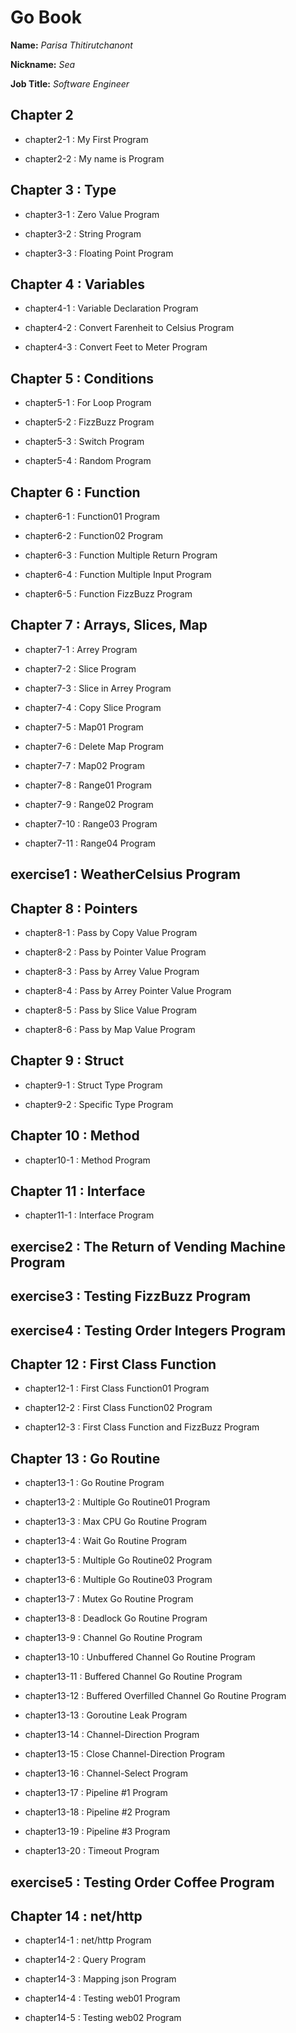 # Go Book

**Name:** *Parisa Thitirutchanont*

**Nickname:** *Sea*

**Job Title:** *Software Engineer*

## Chapter 2

* chapter2-1 : My First Program

* chapter2-2 : My name is Program

## Chapter 3 : Type

* chapter3-1 : Zero Value Program

* chapter3-2 : String Program

* chapter3-3 : Floating Point Program

## Chapter 4 : Variables

* chapter4-1 : Variable Declaration Program

* chapter4-2 : Convert Farenheit to Celsius Program

* chapter4-3 : Convert Feet to Meter Program

## Chapter 5 : Conditions

* chapter5-1 : For Loop Program

* chapter5-2 : FizzBuzz Program

* chapter5-3 : Switch Program

* chapter5-4 : Random Program

## Chapter 6 : Function

* chapter6-1 : Function01 Program

* chapter6-2 : Function02 Program

* chapter6-3 : Function Multiple Return Program

* chapter6-4 : Function Multiple Input Program

* chapter6-5 : Function FizzBuzz Program

## Chapter 7 : Arrays, Slices, Map

* chapter7-1 : Arrey Program

* chapter7-2 : Slice Program

* chapter7-3 : Slice in Arrey Program

* chapter7-4 : Copy Slice Program

* chapter7-5 : Map01 Program

* chapter7-6 : Delete Map Program

* chapter7-7 : Map02 Program

* chapter7-8 : Range01 Program

* chapter7-9 : Range02 Program

* chapter7-10 : Range03 Program

* chapter7-11 : Range04 Program

## exercise1 : WeatherCelsius Program

## Chapter 8 : Pointers

* chapter8-1 : Pass by Copy Value Program

* chapter8-2 : Pass by Pointer Value Program

* chapter8-3 : Pass by Arrey Value Program

* chapter8-4 : Pass by Arrey Pointer Value Program

* chapter8-5 : Pass by Slice Value Program

* chapter8-6 : Pass by Map Value Program

## Chapter 9 : Struct

* chapter9-1 : Struct Type Program

* chapter9-2 : Specific Type Program

## Chapter 10 : Method

* chapter10-1 : Method Program

## Chapter 11 : Interface

* chapter11-1 : Interface Program

## exercise2 : The Return of Vending Machine Program

## exercise3 : Testing FizzBuzz Program

## exercise4 : Testing Order Integers Program

## Chapter 12 : First Class Function

* chapter12-1 : First Class Function01 Program

* chapter12-2 : First Class Function02 Program

* chapter12-3 : First Class Function and FizzBuzz Program

## Chapter 13 : Go Routine

* chapter13-1 : Go Routine Program

* chapter13-2 : Multiple Go Routine01 Program

* chapter13-3 : Max CPU Go Routine Program

* chapter13-4 : Wait Go Routine Program

* chapter13-5 : Multiple Go Routine02 Program

* chapter13-6 : Multiple Go Routine03 Program

* chapter13-7 : Mutex Go Routine Program

* chapter13-8 : Deadlock Go Routine Program

* chapter13-9 : Channel Go Routine Program

* chapter13-10 : Unbuffered Channel Go Routine Program

* chapter13-11 : Buffered Channel Go Routine Program

* chapter13-12 : Buffered Overfilled Channel Go Routine Program

* chapter13-13 : Goroutine Leak Program

* chapter13-14 : Channel-Direction Program

* chapter13-15 : Close Channel-Direction Program

* chapter13-16 : Channel-Select Program

* chapter13-17 : Pipeline #1 Program

* chapter13-18 : Pipeline #2 Program

* chapter13-19 : Pipeline #3 Program

* chapter13-20 : Timeout Program

## exercise5 : Testing Order Coffee Program

## Chapter 14 : net/http

* chapter14-1 : net/http Program

* chapter14-2 : Query Program

* chapter14-3 : Mapping json Program

* chapter14-4 : Testing web01 Program

* chapter14-5 : Testing web02 Program
